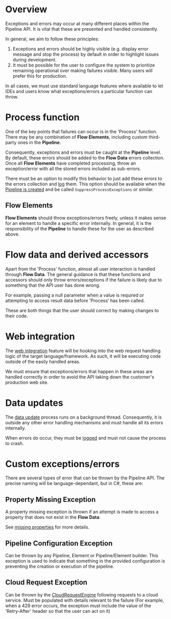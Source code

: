 # Overview

Exceptions and errors may occur at many different places within the Pipeline 
API. It is vital that these are presented and handled consistently.

In general, we aim to follow these principles:

1. Exceptions and errors should be highly visible (e.g. display error message 
   and stop the process) by default in order to highlight issues during 
   development.
2. It must be possible for the user to configure the system to prioritize
   remaining operational over making failures visible. Many users will
   prefer this for production.

In all cases, we must use standard language features where available to 
let IDEs and users know what exceptions/errors a particular function can 
throw.

# Process function

One of the key points that failures can occur is in the 'Process' function.
There may be any combination of **Flow Elements**, including custom 
third-party ones in the **Pipeline**.

Consequently, exceptions and errors must be caught at the **Pipeline**
level.
By default, these errors should be added to the **Flow Data** errors 
collection. Once all **Flow Elements** have completed processing, throw an 
exception/error with all the stored errors included as sub-errors.

There must be an option to modify this behavior to just add these errors 
to the errors collection and [log](logging.md) them. This option should 
be available when the 
[Pipeline is created](../conceptual-overview.md#pipeline-builder) and be 
called `SuppressProcessExceptions` or similar.

## Flow Elements

**Flow Elements** should throw exceptions/errors freely, unless it makes
sense for an element to handle a specific error internally.
In general, it is the responsibility of the **Pipeline** to handle these for
the user as described above.

# Flow data and derived accessors

Apart from the 'Process' function, almost all user interaction is handled 
through **Flow Data**.
The general guidance is that these functions and accessors should only 
throw errors/exceptions if the failure is likely due to something that
the API user has done wrong.

For example, passing a null parameter when a value is required or 
attempting to access result data before 'Process' has been called.

These are both things that the user should correct by making changes to
their code. 

# Web integration

The [web integration](web-integration.md) feature will be hooking into 
the web request handling logic of the target language/framework. As such,
it will be executing code outside of the easily handled areas.

We must ensure that exceptions/errors that happen in these areas are
handled correctly in order to avoid the API taking down the customer's 
production web site.

# Data updates

The [data update](data-updates.md) process runs on a background thread.
Consequently, it is outside any other error handling mechanisms and 
must handle all its errors internally.

When errors do occur, they must be [logged](logging.md) and must not 
cause the process to crash.

# Custom exceptions/errors

There are several types of error that can be thrown by the Pipeline API.
The precise naming will be language-dependant, but in C#, these are:

## Property Missing Exception

A property missing exception is thrown if an attempt is made to access a 
property that does not exist in the **Flow Data**.

See [missing properties](properties.md#missing-properties) for more details.

## Pipeline Configuration Exception

Can be thrown by any Pipeline, Element or Pipeline/Element builder. This
exception is used to indicate that something in the provided configuration is
preventing the creation or execution of the pipeline.

## Cloud Request Exception

Can be thrown by the [CloudRequestEngine](../pipeline-elements/cloud-request-engine.md) 
following requests to a cloud service. Must be populated with details 
relevant to the failure (For example, when a 429 error occurs, the 
exception must include the value of the 'Retry-After' header so that 
the user can act on it)
